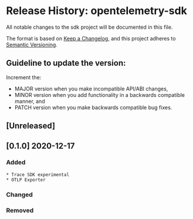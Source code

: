 # Release History: opentelemetry-sdk

All notable changes to the sdk project will be documented in this file.

The format is based on [Keep a Changelog](https://keepachangelog.com/en/1.0.0/),
and this project adheres to [Semantic Versioning](https://semver.org/spec/v2.0.0.html).

## Guideline to update the version:
Increment the:
- MAJOR version when you make incompatible API/ABI changes,
- MINOR version when you add functionality in a backwards compatible manner, and
- PATCH version when you make backwards compatible bug fixes.


## [Unreleased]

## [0.1.0] 2020-12-17
### Added
    * Trace SDK experimental
    * OTLP Exporter
### Changed
### Removed
